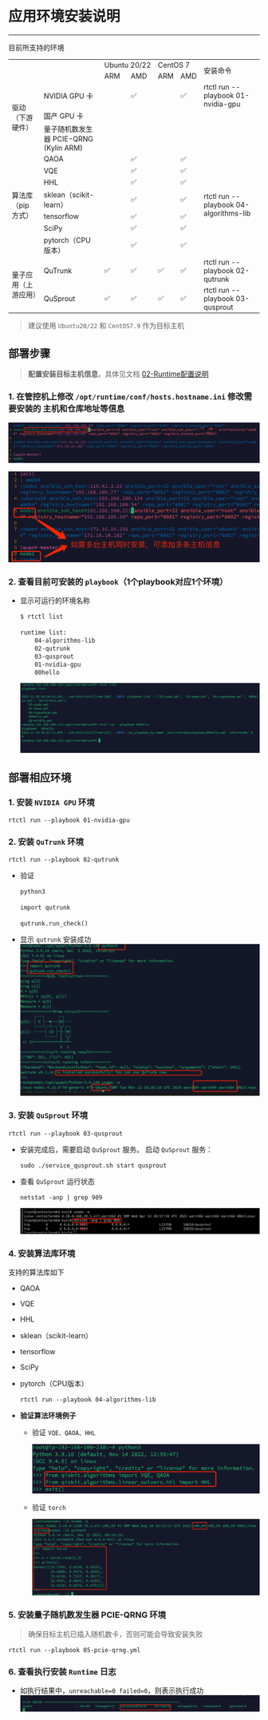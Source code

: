 # 应用环境安装说明

---

目前所支持的环境
<table>
    <tr>
        <td colspan='2' rowspan="2"></td>
        <td colspan='2'>Ubuntu&nbsp;20/22</td>
        <td colspan='2'>CentOS&nbsp;7</td>
        <td rowspan="2">安装命令</td>
    </tr>
    <tr>
        <td>ARM</td>
        <td>AMD</td>
        <td>ARM</td>
        <td>AMD</td>
    </tr>
    <tr>
        <td rowspan="3">驱动（下游硬件）</td>
        <td>NVIDIA GPU 卡</td>
        <td></td>
        <td>✅</td>
        <td></td>
        <td>✅</td>
        <td> rtctl run --playbook 01-nvidia-gpu </td>
    </tr>
    <tr>
        <td>国产 GPU 卡</td>
        <td></td>
        <td></td>
        <td></td>
        <td></td>
        <td></td>
    </tr>
    <tr>
        <td>量子随机数发生器 PCIE-QRNG (Kylin&nbsp;ARM)</td>
        <td></td>
        <td></td>
        <td></td>
        <td></td>
        <td></td>
    </tr>
    <tr>
        <td rowspan="7">算法库（pip 方式）</td>
        <td>QAOA</td>
        <td></td>
        <td>✅</td>
        <td></td>
        <td>✅</td>
        <td rowspan="7">rtctl run --playbook 04-algorithms-lib</td>
    </tr>
    <tr>
        <td>VQE</td>
        <td></td>
        <td>✅</td>
        <td></td>
        <td>✅</td>
    </tr>
    <tr>
        <td>HHL</td>
        <td></td>
        <td>✅</td>
        <td></td>
        <td>✅</td>
    </tr>
    <tr>
        <td>sklean（scikit-learn）</td>
        <td></td>
        <td>✅</td>
        <td></td>
        <td>✅</td>
    </tr>
    <tr>
        <td>tensorflow</td>
        <td></td>
        <td>✅</td>
        <td></td>
        <td>✅</td>
    </tr>
    <tr>
        <td>SciPy</td>
        <td></td>
        <td>✅</td>
        <td></td>
        <td>✅</td>
    </tr>
    <tr>
        <td>pytorch（CPU版本）</td>
        <td></td>
        <td>✅</td>
        <td></td>
        <td>✅</td>
    </tr>
    <tr>
        <td rowspan='2'>量子应用（上游应用）</td>
        <td>QuTrunk</td>
        <td>✅</td>
        <td>✅</td>
        <td>✅</td>
        <td>✅</td>
        <td>rtctl run --playbook 02-qutrunk</td>
    </tr>
    <tr>
        <td>QuSprout</td>
        <td>✅</td>
        <td>✅</td>
        <td>✅</td>
        <td>✅</td>
        <td>rtctl run --playbook 03-qusprout</td>
    </tr>
</table>

<!-- ![img_11.png](../img/img_11.png) -->

> 建议使用 `Ubuntu20/22` 和  `CentOS7.9` 作为目标主机

##  **部署步骤**
> **配置安装目标主机信息**，具体见文档 [02-Runtime配置说明](./02-runtime_config.md) 
### 1. 在管控机上修改 `/opt/runtime/conf/hosts.hostname.ini` 修改需要安装的 主机和仓库地址等信息
![img_3.png](../img/img_3.png)

![img_4.png](../img/img_4.png)



### 2. 查看目前可安装的 `playbook`（1个playbook对应1个环境）

- 显示可运行的环境名称
    ```shell
    $ rtctl list

    runtime list: 
        04-algorithms-lib
        02-qutrunk
        03-qusprout
        01-nvidia-gpu
        00hello
    ```
    
    ![img_2.png](../img/img_2.png)

## **部署相应环境**
### 1. 安装 `NVIDIA GPU` 环境
```shell
rtctl run --playbook 01-nvidia-gpu
```

### 2. 安装 `QuTrunk` 环境
```shell
rtctl run --playbook 02-qutrunk
```

* 验证

    ```shell
    python3

    import qutrunk

    qutrunk.run_check()
    ```

* 显示 `qutrunk` 安装成功  
![img_7.png](../img/img_7.png)

### 3. 安装 `QuSprout` 环境

```shell
rtctl run --playbook 03-qusprout
```

* 安装完成后，需要启动 `QuSprout` 服务。 启动 `QuSprout` 服务：
    ```shell
    sudo ./service_qusprout.sh start qusprout
    ```

* 查看 `QuSprout` 运行状态
    ```shell
    netstat -anp | grep 909
    ```
    ![img_8.png](../img/img_8.png)

### 4. 安装算法库环境
支持的算法库如下
- QAOA
- VQE
- HHL
- sklean（scikit-learn）
- tensorflow
- SciPy
- pytorch（CPU版本）

    ```shell
    rtctl run --playbook 04-algorithms-lib
    ```

- **验证算法环境例子**

    * 验证 `VQE、QAOA、HHL`

        ![img_9.png](../img/img_9.png)

    * 验证 `torch`

        ![img_10.png](../img/img_10.png)

### 5. 安装量子随机数发生器 PCIE-QRNG 环境
> 确保目标主机已插入随机数卡，否则可能会导致安装失败
```shell
rtctl run --playbook 05-pcie-qrng.yml
```
### 6. 查看执行安装 `Runtime` 日志

- 如执行结果中，`unreachable=0 failed=0`，则表示执行成功
![img_6.png](../img/img_6.png)
